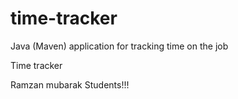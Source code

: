 # time-tracker
Java (Maven) application for tracking time on the job

Time tracker

Ramzan mubarak Students!!!
